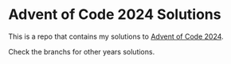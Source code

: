 # Advent of Code 2024 Solutions

This is a repo that contains my solutions to [Advent of Code 2024](https://adventofcode.com/2024).

Check the branchs for other years solutions.